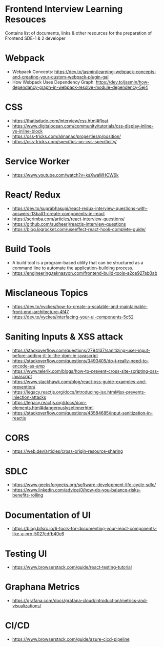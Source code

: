 # Frontend Interview Learning Resouces
Contains list of documents, links &amp; other resources for the preparation of Frontend SDE-1 & 2 developer

# Webpack
- Webpack Concepts: https://dev.to/jasmin/learning-webpack-concepts-and-creating-your-custom-webpack-plugin-gal
- How Webpack Uses Dependency Graph: https://dev.to/jasmin/how-dependancy-graph-in-webpack-resolve-module-dependency-5ej4

# CSS
- https://thatjsdude.com/interview/css.html#float
- https://www.digitalocean.com/community/tutorials/css-display-inline-vs-inline-block
- https://css-tricks.com/almanac/properties/p/position/
- https://css-tricks.com/specifics-on-css-specificity/

# Service Worker
- https://www.youtube.com/watch?v=ksXwaWHCW6k

# React/ Redux 
- https://dev.to/suprabhasupi/react-redux-interview-questions-with-answers-13ba#1-create-components-in-react
- https://scrimba.com/articles/react-interview-questions/
- https://github.com/sudheerj/reactjs-interview-questions
- https://blog.logrocket.com/useeffect-react-hook-complete-guide/

# Build Tools
- A build tool is a program-based utility that can be structured as a command line to automate the application-building process.
- https://engineering.teknasyon.com/frontend-build-tools-a2ce927ab0ab

# Misclaneous Topics
- https://dev.to/vyckes/how-to-create-a-scalable-and-maintainable-front-end-architecture-4f47
- https://dev.to/vyckes/interfacing-your-ui-components-5c52

# Saniting Inputs & XSS attack
- https://stackoverflow.com/questions/2794137/sanitizing-user-input-before-adding-it-to-the-dom-in-javascript
- https://stackoverflow.com/questions/3493405/do-i-really-need-to-encode-as-amp
- https://www.telerik.com/blogs/how-to-prevent-cross-site-scripting-xss-javascript
- https://www.stackhawk.com/blog/react-xss-guide-examples-and-prevention/
- https://legacy.reactjs.org/docs/introducing-jsx.html#jsx-prevents-injection-attacks
- https://legacy.reactjs.org/docs/dom-elements.html#dangerouslysetinnerhtml
- https://stackoverflow.com/questions/43584685/input-sanitization-in-reactjs

# CORS
- https://web.dev/articles/cross-origin-resource-sharing

# SDLC 
- https://www.geeksforgeeks.org/software-development-life-cycle-sdlc/
- https://www.linkedin.com/advice/0/how-do-you-balance-risks-benefits-rolling

# Documentation of UI
- https://blog.bitsrc.io/6-tools-for-documenting-your-react-components-like-a-pro-5027cdfb40c6

# Testing UI
- https://www.browserstack.com/guide/react-testing-tutorial

# Graphana Metrics
- https://grafana.com/docs/grafana-cloud/introduction/metrics-and-visualizations/

# CI/CD
- https://www.browserstack.com/guide/azure-cicd-pipeline

